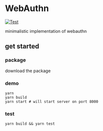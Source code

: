 # WebAuthn

[![Test](https://github.com/nexys-system/webauthn/actions/workflows/test.yml/badge.svg)](https://github.com/nexys-system/webauthn/actions/workflows/test.yml)

minimalistic implementation of webauthn

## get started

### package

download the package

### demo

```
yarn
yarn build
yarn start # will start server on port 8000
```

### test

`yarn build && yarn test`
